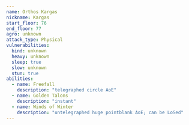 ```yaml
---
name: Orthos Kargas
nickname: Kargas
start_floor: 76
end_floor: 77
agro: unknown
attack_type: Physical
vulnerabilities:
  bind: unknown
  heavy: unknown
  sleep: true
  slow: unknown
  stun: true
abilities:
  - name: Freefall
    description: "telegraphed circle AoE"
  - name: Golden Talons
    description: "instant"
  - name: Winds of Winter
    description: "untelegraphed huge pointblank AoE; can be LoSed"
---
```

